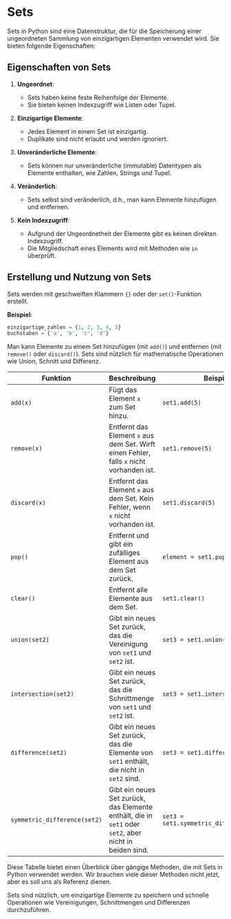 # Sets

Sets in Python sind eine Datenstruktur, die für die Speicherung einer ungeordneten Sammlung von einzigartigen Elementen verwendet wird. Sie bieten folgende Eigenschaften:

## Eigenschaften von Sets

1. **Ungeordnet**: 
   - Sets haben keine feste Reihenfolge der Elemente.
   - Sie bieten keinen Indexzugriff wie Listen oder Tupel.

2. **Einzigartige Elemente**: 
   - Jedes Element in einem Set ist einzigartig.
   - Duplikate sind nicht erlaubt und werden ignoriert.

3. **Unveränderliche Elemente**: 
   - Sets können nur unveränderliche (immutable) Datentypen als Elemente enthalten, wie Zahlen, Strings und Tupel.

4. **Veränderlich**: 
   - Sets selbst sind veränderlich, d.h., man kann Elemente hinzufügen und entfernen.

5. **Kein Indexzugriff**: 
   - Aufgrund der Ungeordnetheit der Elemente gibt es keinen direkten Indexzugriff.
   - Die Mitgliedschaft eines Elements wird mit Methoden wie `in` überprüft.

## Erstellung und Nutzung von Sets

Sets werden mit geschweiften Klammern `{}` oder der `set()`-Funktion erstellt. 


**Beispiel**:

```python
einzigartige_zahlen = {1, 2, 3, 4, 5}
buchstaben = {'a', 'b', 'c', 'd'}
```
Man kann Elemente zu einem Set hinzufügen (mit `add()`) und entfernen (mit `remove()` oder `discard()`). 
Sets sind nützlich für mathematische Operationen wie Union, Schnitt und Differenz.

| Funktion                      | Beschreibung                                                                                              | Beispiel                                 |
|-------------------------------|-----------------------------------------------------------------------------------------------------------|------------------------------------------|
| `add(x)`                      | Fügt das Element `x` zum Set hinzu.                                                                       | `set1.add(5)`                            |
| `remove(x)`                   | Entfernt das Element `x` aus dem Set. Wirft einen Fehler, falls `x` nicht vorhanden ist.                  | `set1.remove(5)`                         |
| `discard(x)`                  | Entfernt das Element `x` aus dem Set. Kein Fehler, wenn `x` nicht vorhanden ist.                          | `set1.discard(5)`                        |
| `pop()`                       | Entfernt und gibt ein zufälliges Element aus dem Set zurück.                                              | `element = set1.pop()`                   |
| `clear()`                     | Entfernt alle Elemente aus dem Set.                                                                       | `set1.clear()`                           |
| `union(set2)`                 | Gibt ein neues Set zurück, das die Vereinigung von `set1` und `set2` ist.                                 | `set3 = set1.union(set2)`                |
| `intersection(set2)`          | Gibt ein neues Set zurück, das die Schnittmenge von `set1` und `set2` ist.                                | `set3 = set1.intersection(set2)`         |
| `difference(set2)`            | Gibt ein neues Set zurück, das die Elemente von `set1` enthält, die nicht in `set2` sind.                 | `set3 = set1.difference(set2)`           |
| `symmetric_difference(set2)`  | Gibt ein neues Set zurück, das Elemente enthält, die in `set1` oder `set2`, aber nicht in beiden sind.    | `set3 = set1.symmetric_difference(set2)` |

Diese Tabelle bietet einen Überblick über gängige Methoden, die mit Sets in Python verwendet werden. Wir brauchen
viele dieser Methoden nicht jetzt, aber es soll uns als Referenz dienen.

Sets sind nützlich, um einzigartige Elemente zu speichern und schnelle Operationen wie Vereinigungen, Schnittmengen und
Differenzen durchzuführen.

